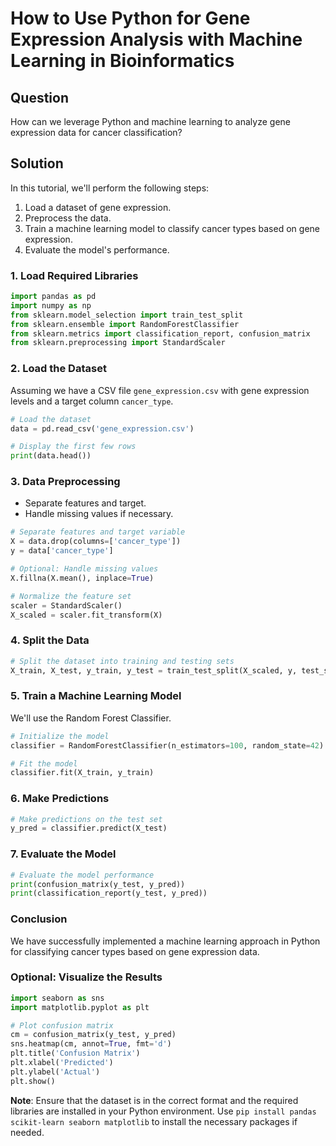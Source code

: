 # How to Use Python for Gene Expression Analysis with Machine Learning in Bioinformatics

## Question
How can we leverage Python and machine learning to analyze gene expression data for cancer classification?

## Solution

In this tutorial, we'll perform the following steps:
1. Load a dataset of gene expression.
2. Preprocess the data.
3. Train a machine learning model to classify cancer types based on gene expression.
4. Evaluate the model's performance.

### 1. Load Required Libraries

```python
import pandas as pd
import numpy as np
from sklearn.model_selection import train_test_split
from sklearn.ensemble import RandomForestClassifier
from sklearn.metrics import classification_report, confusion_matrix
from sklearn.preprocessing import StandardScaler
```

### 2. Load the Dataset

Assuming we have a CSV file `gene_expression.csv` with gene expression levels and a target column `cancer_type`.

```python
# Load the dataset
data = pd.read_csv('gene_expression.csv')

# Display the first few rows
print(data.head())
```

### 3. Data Preprocessing

- Separate features and target.
- Handle missing values if necessary.

```python
# Separate features and target variable
X = data.drop(columns=['cancer_type'])
y = data['cancer_type']

# Optional: Handle missing values
X.fillna(X.mean(), inplace=True)

# Normalize the feature set
scaler = StandardScaler()
X_scaled = scaler.fit_transform(X)
```

### 4. Split the Data

```python
# Split the dataset into training and testing sets
X_train, X_test, y_train, y_test = train_test_split(X_scaled, y, test_size=0.2, random_state=42)
```

### 5. Train a Machine Learning Model

We'll use the Random Forest Classifier.

```python
# Initialize the model
classifier = RandomForestClassifier(n_estimators=100, random_state=42)

# Fit the model
classifier.fit(X_train, y_train)
```

### 6. Make Predictions

```python
# Make predictions on the test set
y_pred = classifier.predict(X_test)
```

### 7. Evaluate the Model

```python
# Evaluate the model performance
print(confusion_matrix(y_test, y_pred))
print(classification_report(y_test, y_pred))
```

### Conclusion

We have successfully implemented a machine learning approach in Python for classifying cancer types based on gene expression data.

### Optional: Visualize the Results

```python
import seaborn as sns
import matplotlib.pyplot as plt

# Plot confusion matrix
cm = confusion_matrix(y_test, y_pred)
sns.heatmap(cm, annot=True, fmt='d')
plt.title('Confusion Matrix')
plt.xlabel('Predicted')
plt.ylabel('Actual')
plt.show()
```

**Note**: Ensure that the dataset is in the correct format and the required libraries are installed in your Python environment. Use `pip install pandas scikit-learn seaborn matplotlib` to install the necessary packages if needed.